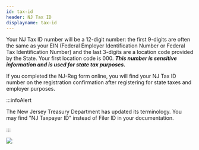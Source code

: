 ```yaml
---
id: tax-id
header: NJ Tax ID
displayname: tax-id
---
```


Your NJ Tax ID number will be a 12-digit number: the first 9-digits are often the same as your EIN (Federal Employer Identification Number or Federal Tax Identification Number) and the last 3-digits are a location code provided by the State. Your first location code is 000. **_This number is sensitive information and is used for state tax purposes._**

If you completed the NJ-Reg form online, you will find your NJ Tax ID number on the registration confirmation after registering for state taxes and employer purposes.

:::infoAlert

The New Jersey Treasury Department has updated its terminology. You may find "NJ Taxpayer ID" instead of Filer ID in your documentation.

:::

![](/img/tax-id-email.jpg)
